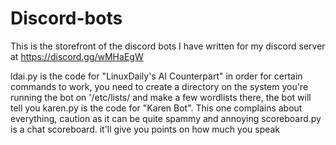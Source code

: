 # Discord-bots
This is the storefront of the discord bots I have written for my discord server at https://discord.gg/wMHaEgW

ldai.py is the code for "LinuxDaily's AI Counterpart" in order for certain commands to work, you need to create a directory on the system you're running the bot on '/etc/lists/ and make a few wordlists there, the bot will tell you
karen.py is the code for "Karen Bot". This one complains about everything, caution as it can be quite spammy and annoying
scoreboard.py is a chat scoreboard. it'll give you points on how much you speak
